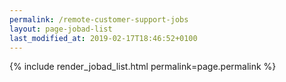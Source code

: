```yaml
---
permalink: /remote-customer-support-jobs
layout: page-jobad-list
last_modified_at: 2019-02-17T18:46:52+0100
---
```

{% include render_jobad_list.html permalink=page.permalink %}
